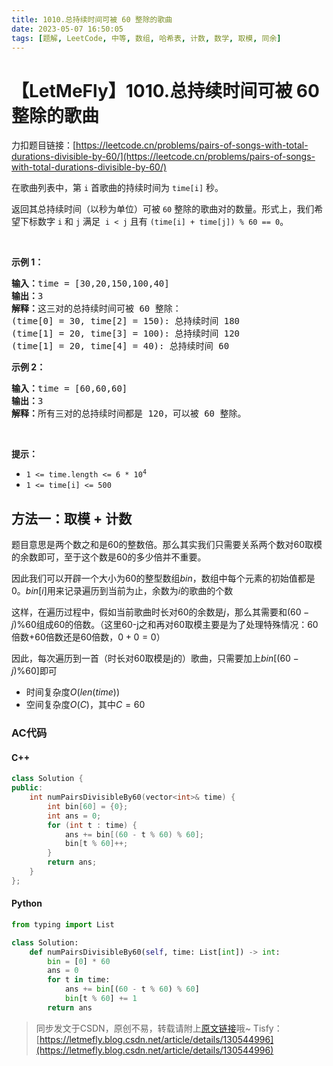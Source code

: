 ```yaml
---
title: 1010.总持续时间可被 60 整除的歌曲
date: 2023-05-07 16:50:05
tags: [题解, LeetCode, 中等, 数组, 哈希表, 计数, 数学, 取模, 同余]
---
```


# 【LetMeFly】1010.总持续时间可被 60 整除的歌曲

力扣题目链接：[https://leetcode.cn/problems/pairs-of-songs-with-total-durations-divisible-by-60/](https://leetcode.cn/problems/pairs-of-songs-with-total-durations-divisible-by-60/)

<p>在歌曲列表中，第 <code>i</code> 首歌曲的持续时间为 <code>time[i]</code> 秒。</p>

<p>返回其总持续时间（以秒为单位）可被 <code>60</code> 整除的歌曲对的数量。形式上，我们希望下标数字 <code>i</code> 和 <code>j</code> 满足&nbsp; <code>i &lt; j</code> 且有&nbsp;<code>(time[i] + time[j]) % 60 == 0</code>。</p>

<p>&nbsp;</p>

<p><strong>示例 1：</strong></p>

<pre>
<strong>输入：</strong>time = [30,20,150,100,40]
<strong>输出：</strong>3
<strong>解释：</strong>这三对的总持续时间可被 60 整除：
(time[0] = 30, time[2] = 150): 总持续时间 180
(time[1] = 20, time[3] = 100): 总持续时间 120
(time[1] = 20, time[4] = 40): 总持续时间 60
</pre>

<p><strong>示例 2：</strong></p>

<pre>
<strong>输入：</strong>time = [60,60,60]
<strong>输出：</strong>3
<strong>解释：</strong>所有三对的总持续时间都是 120，可以被 60 整除。
</pre>

<p>&nbsp;</p>

<p><strong>提示：</strong></p>

<ul>
	<li><code>1 &lt;= time.length &lt;= 6 * 10<sup>4</sup></code></li>
	<li><code>1 &lt;= time[i] &lt;= 500</code></li>
</ul>


    
## 方法一：取模 + 计数

题目意思是两个数之和是60的整数倍。那么其实我们只需要关系两个数对60取模的余数即可，至于这个数是60的多少倍并不重要。

因此我们可以开辟一个大小为60的整型数组$bin$，数组中每个元素的初始值都是0。$bin[i]$用来记录遍历到当前为止，余数为$i$的歌曲的个数

这样，在遍历过程中，假如当前歌曲时长对60的余数是$j$，那么其需要和$(60-j)\%60$组成60的倍数。（这里60-j之和再对60取模主要是为了处理特殊情况：60倍数+60倍数还是60倍数，$0+0=0$）

因此，每次遍历到一首（时长对60取模是j的）歌曲，只需要加上$bin[(60-j)\%60]$即可

+ 时间复杂度$O(len(time))$
+ 空间复杂度$O(C)$，其中$C=60$

### AC代码

#### C++

```cpp
class Solution {
public:
    int numPairsDivisibleBy60(vector<int>& time) {
        int bin[60] = {0};
        int ans = 0;
        for (int t : time) {
            ans += bin[(60 - t % 60) % 60];
            bin[t % 60]++;
        }
        return ans;
    }
};
```

#### Python

```python
from typing import List

class Solution:
    def numPairsDivisibleBy60(self, time: List[int]) -> int:
        bin = [0] * 60
        ans = 0
        for t in time:
            ans += bin[(60 - t % 60) % 60]
            bin[t % 60] += 1
        return ans
```

> 同步发文于CSDN，原创不易，转载请附上[原文链接](https://leetcode.letmefly.xyz/2023/05/07/LeetCode%201010.%E6%80%BB%E6%8C%81%E7%BB%AD%E6%97%B6%E9%97%B4%E5%8F%AF%E8%A2%AB60%E6%95%B4%E9%99%A4%E7%9A%84%E6%AD%8C%E6%9B%B2/)哦~
> Tisfy：[https://letmefly.blog.csdn.net/article/details/130544996](https://letmefly.blog.csdn.net/article/details/130544996)
